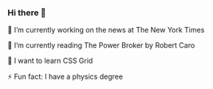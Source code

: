 ### Hi there 👋

🔭 I’m currently working on the news at The New York Times

🌱 I’m currently reading The Power Broker by Robert Caro

🌱 I want to learn CSS Grid

⚡ Fun fact: I have a physics degree

<!--
**peterrentz/peterrentz** is a ✨ _special_ ✨ repository because its `README.md` (this file) appears on your GitHub profile.

Here are some ideas to get you started:

- 🔭 I’m currently working on ...
- 🌱 I’m currently learning ...
- 👯 I’m looking to collaborate on ...
- 🤔 I’m looking for help with ...
- 💬 Ask me about ...
- 📫 How to reach me: ...
- 😄 Pronouns: ...
- ⚡ Fun fact: ...
-->
